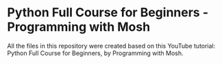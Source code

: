# Python Full Course for Beginners - Programming with Mosh

All the files in this repository were created based on this YouTube tutorial: Python Full Course for Beginners, by Programming with Mosh.